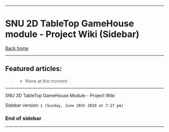 
***

# SNU 2D TableTop GameHouse module - Project Wiki (Sidebar)

[Back home](https://github.com/seanpm2001/SNU_2D_TableTopGameHouse/wiki/)

***

## Featured articles:

> * None at the moment

***

SNU 2D TableTop GameHouse Module - Project Wiki

Sidebar version: `1 (Sunday, June 28th 2020 at 7:27 pm)`

### End of sidebar

***
